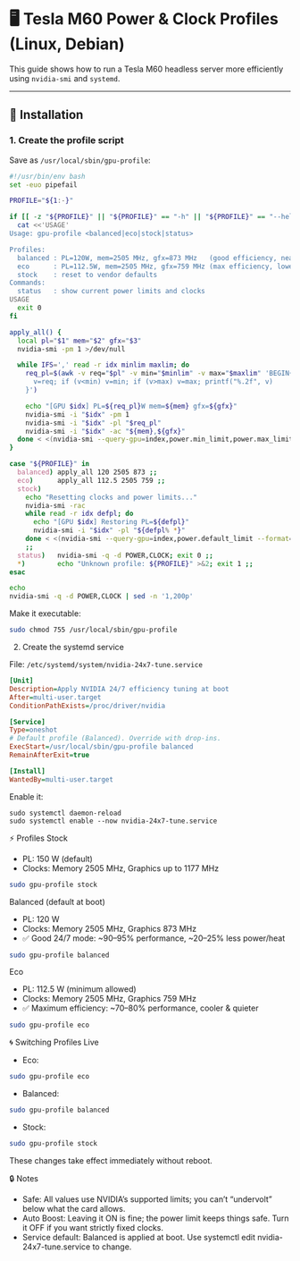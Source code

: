 # 🖥️ Tesla M60 Power & Clock Profiles (Linux, Debian)

This guide shows how to run a Tesla M60 headless server more efficiently using `nvidia-smi` and `systemd`.

---

## 🔧 Installation

### 1. Create the profile script
Save as `/usr/local/sbin/gpu-profile`:

```bash
#!/usr/bin/env bash
set -euo pipefail

PROFILE="${1:-}"

if [[ -z "${PROFILE}" || "${PROFILE}" == "-h" || "${PROFILE}" == "--help" ]]; then
  cat <<'USAGE'
Usage: gpu-profile <balanced|eco|stock|status>

Profiles:
  balanced : PL=120W, mem=2505 MHz, gfx=873 MHz   (good efficiency, near-full perf bursts)
  eco      : PL=112.5W, mem=2505 MHz, gfx=759 MHz (max efficiency, lower peak perf)
  stock    : reset to vendor defaults
Commands:
  status   : show current power limits and clocks
USAGE
  exit 0
fi

apply_all() {
  local pl="$1" mem="$2" gfx="$3"
  nvidia-smi -pm 1 >/dev/null

  while IFS=',' read -r idx minlim maxlim; do
    req_pl=$(awk -v req="$pl" -v min="$minlim" -v max="$maxlim" 'BEGIN{
      v=req; if (v<min) v=min; if (v>max) v=max; printf("%.2f", v)
    }')

    echo "[GPU $idx] PL=${req_pl}W mem=${mem} gfx=${gfx}"
    nvidia-smi -i "$idx" -pm 1
    nvidia-smi -i "$idx" -pl "$req_pl"
    nvidia-smi -i "$idx" -ac "${mem},${gfx}"
  done < <(nvidia-smi --query-gpu=index,power.min_limit,power.max_limit --format=csv,noheader,nounits)
}

case "${PROFILE}" in
  balanced) apply_all 120 2505 873 ;;
  eco)      apply_all 112.5 2505 759 ;;
  stock)
    echo "Resetting clocks and power limits..."
    nvidia-smi -rac
    while read -r idx defpl; do
      echo "[GPU $idx] Restoring PL=${defpl}"
      nvidia-smi -i "$idx" -pl "${defpl% *}"
    done < <(nvidia-smi --query-gpu=index,power.default_limit --format=csv,noheader)
    ;;
  status)   nvidia-smi -q -d POWER,CLOCK; exit 0 ;;
  *)        echo "Unknown profile: ${PROFILE}" >&2; exit 1 ;;
esac

echo
nvidia-smi -q -d POWER,CLOCK | sed -n '1,200p'
```
Make it executable:
```bash
sudo chmod 755 /usr/local/sbin/gpu-profile
```

2. Create the systemd service

File: `/etc/systemd/system/nvidia-24x7-tune.service`
```ini
[Unit]
Description=Apply NVIDIA 24/7 efficiency tuning at boot
After=multi-user.target
ConditionPathExists=/proc/driver/nvidia

[Service]
Type=oneshot
# Default profile (Balanced). Override with drop-ins.
ExecStart=/usr/local/sbin/gpu-profile balanced
RemainAfterExit=true

[Install]
WantedBy=multi-user.target
```

Enable it:
```basg
sudo systemctl daemon-reload
sudo systemctl enable --now nvidia-24x7-tune.service
```

⚡ Profiles
Stock

 - PL: 150 W (default)
 - Clocks: Memory 2505 MHz, Graphics up to 1177 MHz
```bash
sudo gpu-profile stock
```
Balanced (default at boot)

  - PL: 120 W
  - Clocks: Memory 2505 MHz, Graphics 873 MHz
  - ✅ Good 24/7 mode: ~90–95% performance, ~20–25% less power/heat
```bash
sudo gpu-profile balanced
```
Eco

  - PL: 112.5 W (minimum allowed)
  - Clocks: Memory 2505 MHz, Graphics 759 MHz
  - ✅ Maximum efficiency: ~70–80% performance, cooler & quieter
```bash
sudo gpu-profile eco
```

🌀 Switching Profiles Live

  - Eco:
```bash
sudo gpu-profile eco
```
 - Balanced:
```bash
sudo gpu-profile balanced
```
 - Stock:
```bash
sudo gpu-profile stock
```
These changes take effect immediately without reboot.

🔒 Notes
  - Safe: All values use NVIDIA’s supported limits; you can’t “undervolt” below what the card allows.
  - Auto Boost: Leaving it ON is fine; the power limit keeps things safe. Turn it OFF if you want strictly fixed clocks.
  - Service default: Balanced is applied at boot. Use systemctl edit nvidia-24x7-tune.service to change.
